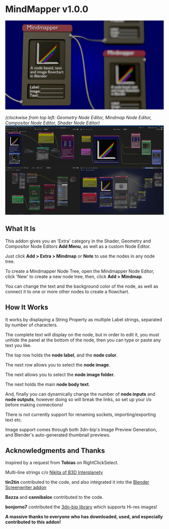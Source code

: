 # MindMapper v1.0.0
![A Node-based Text and Image Flowchart for Blender](/images/MindmapperLogo.png)

_(clockwise from top left: Geometry Node Editor, Mindmap Node Editor, Compositor Node Editor, Shader Node Editor)_
![screenshot](/images/MindMapper1Update.png)
## What It Is
This addon gives you an 'Extra' category in the Shader, Geometry and Compositor Node Editors __Add Menu__, as well as a custom Node Editor.

Just click __Add > Extra > Mindmap__ or __Note__ to use the nodes in any node tree.

To create a Mindmapper Node Tree, open the Mindmapper Node Editor, click 'New' to create a new node tree, then, click __Add > Mindmap__. 

You can change the text and the background color of the node, as well as connect it to one or more other nodes to create a flowchart.

## How It Works
It works by displaying a String Property as multiple Label strings, separated by number of characters.

The complete text will display on the node, but in order to edit it, you must unhide the panel at the bottom of the node, then you can type or paste any text you like. 

The top row holds the __node label__, and the __node color__.

The next row allows you to select the __node image__.

The next allows you to select the __node image folder__.

The next holds the main __node body text__.

And, finally you can dynamically change the number of __node inputs__ and __node outputs__, however doing so will break the links, so set up your i/o before making connections!

There is not currently support for renaming sockets, importing/exporting text etc.

Image support comes through both 3dn-bip's Image Preview Generation, and Blender's auto-generated thumbnail previews.

## Acknowledgments and Thanks
Inspired by a request from __Tobias__ on RightClickSelect.

Multi-line strings c/o [Nikita of B3D Interplanety](https://b3d.interplanety.org/en/multiline-text-in-blender-interface-panels/)

__tin2tin__ contributed to the code, and also integrated it into the [Blender Screenwriter addon](https://github.com/tin2tin/Blender_Screenwriter)

__Bazza__ and __cannibalox__ contributed to the code.

__bonjorno7__ contributed the [3dn-bip library](https://github.com/bonjorno7/3dn-bip) which supports Hi-res images!

__A massive thanks to everyone who has downloaded, used, and especially contributed to this addon!__
